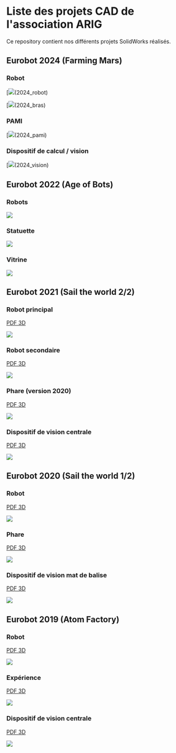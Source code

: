 # Liste des projets CAD de l'association ARIG

Ce repository contient nos différents projets SolidWorks réalisés.

## Eurobot 2024 (Farming Mars)

### Robot

[![](assets/2024_robot.png)(2024_robot)

[![](assets/2024_bras.png)(2024_bras)

### PAMI

[![](assets/2024_pami.png)(2024_pami)

### Dispositif de calcul / vision

[![](assets/2024_vision.png)(2024_vision)


## Eurobot 2022 (Age of Bots)

### Robots

[![](assets/2022_robots.png)](2022_robots)


### Statuette

[![](assets/2022_statuette.png)](2022_robots)

### Vitrine

[![](assets/2022_vitrine.png)](2022_vitrine)


## Eurobot 2021 (Sail the world 2/2)

### Robot principal

[PDF 3D](assets/2021_nerell.PDF)

[![](assets/2021_nerell.png)](2021_nerell)

### Robot secondaire

[PDF 3D](assets/2021_odin.PDF)

[![](assets/2021_odin.png)](2021_odin)

### Phare (version 2020)

[PDF 3D](assets/2020_phare.PDF)

[![](assets/2020_phare.png)](2020_all)

### Dispositif de vision centrale

[PDF 3D](assets/2021_vision_centrale.PDF)

[![](assets/2021_vision_centrale.png)](2021_vision_centrale)


## Eurobot 2020 (Sail the world 1/2)

### Robot

[PDF 3D](assets/2020_nerell.PDF)

[![](assets/2020_nerell.png)](2020_all)

### Phare

[PDF 3D](assets/2020_phare.PDF)

[![](assets/2020_phare.png)](2020_all)

### Dispositif de vision mat de balise

[PDF 3D](assets/2020_vision_balise.PDF)

[![](assets/2020_vision_balise.png)](2020_vision_balise)


## Eurobot 2019 (Atom Factory)

### Robot

[PDF 3D](assets/2019_nerell.PDF)

[![](assets/2019_nerell.png)](2019_all)

### Expérience

[PDF 3D](assets/2019_experience.PDF)

[![](assets/2019_experience.png)](2019_all)

### Dispositif de vision centrale

[PDF 3D](assets/2019_vision_centrale.PDF)

[![](assets/2019_vision_centrale.png)](2019_all)
